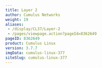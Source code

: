 ```yaml
---
title: Layer 2
author: Cumulus Networks
weight: 19
aliases:
 - /display/CL37/Layer-2
 - /pages/viewpage.action?pageId=8362649
pageID: 8362649
product: Cumulus Linux
version: 3.7.7
imgData: cumulus-linux-377
siteSlug: cumulus-linux-377
---
```

<article id="html-search-results" class="ht-content" style="display: none;">

</article>

<footer id="ht-footer">

</footer>
